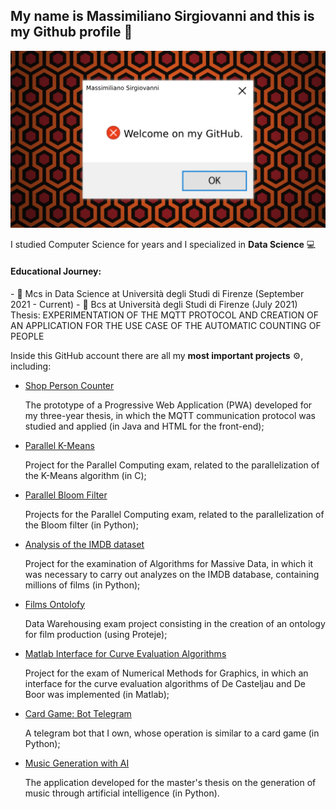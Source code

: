 <h2>My name is Massimiliano Sirgiovanni and this is my Github profile 🦆</h2>

<img src=intro_img.png> 

I studied Computer Science for years and I specialized in **Data Science** 💻
<h4>Educational Journey:</h4>
- 📔 Mcs in Data Science at Università degli Studi di Firenze (September 2021 - Current)
- 📔 Bcs at Università degli Studi di Firenze (July 2021)
  Thesis: EXPERIMENTATION OF THE MQTT PROTOCOL AND CREATION OF AN APPLICATION FOR THE USE CASE OF THE AUTOMATIC COUNTING OF PEOPLE

Inside this GitHub account there are all my **most important projects** ⚙️, including:
- <a href=https://github.com/massimilianoSirgiovanni/PersonCounter_Thesis_Project>Shop Person Counter</a>
  <p>The prototype of a Progressive Web Application (PWA) developed for my three-year thesis, in which the MQTT communication protocol was studied and applied (in Java and HTML for the front-end);</p>
- <a href=https://github.com/massimilianoSirgiovanni/ProjectsParallelComputing/tree/main/K-Means>Parallel K-Means</a>
  <p>Project for the Parallel Computing exam, related to the parallelization of the K-Means algorithm (in C);
- <a href=https://github.com/massimilianoSirgiovanni/ProjectsParallelComputing/tree/main/Bloom-Filter>Parallel Bloom Filter</a>
  <p>Projects for the Parallel Computing exam, related to the parallelization of the Bloom filter (in Python);</p>
- <a href=https://github.com/massimilianoSirgiovanni/IMDB-DatasetAnalysis>Analysis of the IMDB dataset</a>
  <p>Project for the examination of Algorithms for Massive Data, in which it was necessary to carry out analyzes on the IMDB database, containing millions of films (in Python);</p>
- <a href=https://github.com/massimilianoSirgiovanni/Films_Ontology>Films Ontolofy</a>
  <p>Data Warehousing exam project consisting in the creation of an ontology for film production (using Proteje);</p>
- <a href=https://github.com/massimilianoSirgiovanni/Matlab-Interface-for-curveEvaluation-Algorithms>Matlab Interface for Curve Evaluation Algorithms</a>
  <p>Project for the exam of Numerical Methods for Graphics, in which an interface for the curve evaluation algorithms of De Casteljau and De Boor was implemented (in Matlab);</p>
- <a href=https://github.com/massimilianoSirgiovanni/botTelegram>Card Game: Bot Telegram</a>
  <p>A telegram bot that I own, whose operation is similar to a card game (in Python);</p>
- <a href=https://github.com/massimilianoSirgiovanni/MusicGenerationThesis>Music Generation with AI</a>
  <p>The application developed for the master's thesis on the generation of music through artificial intelligence (in Python).</p>



<!--
**massimilianoSirgiovanni/massimilianoSirgiovanni** is a ✨ _special_ ✨ repository because its `README.md` (this file) appears on your GitHub profile.

Here are some ideas to get you started:

- 🔭 I’m currently working on ...
- 🌱 I’m currently learning ...
- 👯 I’m looking to collaborate on ...
- 🤔 I’m looking for help with ...
- 💬 Ask me about ...
- 📫 How to reach me: ...
- 😄 Pronouns: ...
- ⚡ Fun fact: ...
-->

